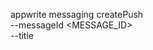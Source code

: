 appwrite messaging createPush \
        --messageId <MESSAGE_ID> \
        --title <TITLE> \
        --body <BODY> \













